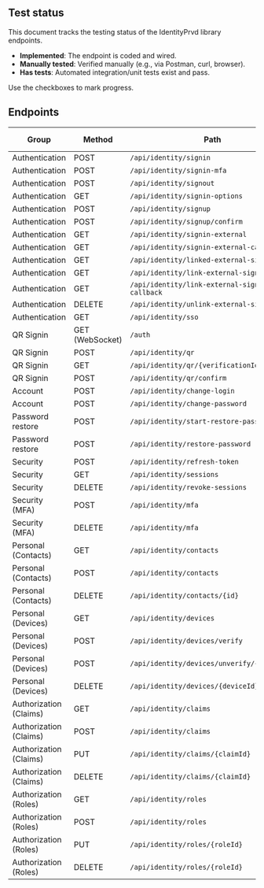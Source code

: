 ## Test status

This document tracks the testing status of the IdentityPrvd library endpoints.

- **Implemented**: The endpoint is coded and wired.
- **Manually tested**: Verified manually (e.g., via Postman, curl, browser).
- **Has tests**: Automated integration/unit tests exist and pass.

Use the checkboxes to mark progress.

## Endpoints

| Group | Method | Path | Implemented | Manually tested | Has tests |
|---|---|---|---|---|---|
| Authentication | POST | `/api/identity/signin` | [✅] | [✅] | [❌] |
| Authentication | POST | `/api/identity/signin-mfa` | [✅] | [✅] | [❌] |
| Authentication | POST | `/api/identity/signout` | [✅] | [✅] | [❌] |
| Authentication | GET | `/api/identity/signin-options` | [✅] | [✅] | [❌] |
| Authentication | POST | `/api/identity/signup` | [✅] | [✅] | [❌] |
| Authentication | POST | `/api/identity/signup/confirm` | [✅] | [✅] | [❌] |
| Authentication | GET | `/api/identity/signin-external` | [✅] | [✅] | [❌] |
| Authentication | GET | `/api/identity/signin-external-callback` | [✅] | [✅] | [❌] |
| Authentication | GET | `/api/identity/linked-external-signin` | [✅] | [✅] | [❌] |
| Authentication | GET | `/api/identity/link-external-signin` | [✅] | [✅] | [❌] |
| Authentication | GET | `/api/identity/link-external-signin-callback` | [✅] | [✅] | [❌] |
| Authentication | DELETE | `/api/identity/unlink-external-signin` | [✅] | [✅] | [❌] |
| Authentication | GET | `/api/identity/sso` | [✅] | [✅] | [❌] |
| QR Signin | GET (WebSocket) | `/auth` | [✅] | [✅❌] | [❌] |
| QR Signin | POST | `/api/identity/qr` | [✅] | [✅] | [❌] |
| QR Signin | GET | `/api/identity/qr/{verificationId}` | [✅] | [✅] | [❌] |
| QR Signin | POST | `/api/identity/qr/confirm` | [✅] | [✅] | [❌] |
| Account | POST | `/api/identity/change-login` | [✅] | [✅] | [❌] |
| Account | POST | `/api/identity/change-password` | [✅] | [✅] | [❌] |
| Password restore | POST | `/api/identity/start-restore-password` | [✅] | [✅] | [❌] |
| Password restore | POST | `/api/identity/restore-password` | [✅] | [✅] | [❌] |
| Security | POST | `/api/identity/refresh-token` | [✅] | [✅] | [❌] |
| Security | GET | `/api/identity/sessions` | [✅] | [✅] | [❌] |
| Security | DELETE | `/api/identity/revoke-sessions` | [✅] | [✅] | [❌] |
| Security (MFA) | POST | `/api/identity/mfa` | [✅] | [✅] | [❌] |
| Security (MFA) | DELETE | `/api/identity/mfa` | [✅] | [✅] | [❌] |
| Personal (Contacts) | GET | `/api/identity/contacts` | [✅] | [✅] | [❌] |
| Personal (Contacts) | POST | `/api/identity/contacts` | [✅] | [✅] | [❌] |
| Personal (Contacts) | DELETE | `/api/identity/contacts/{id}` | [✅] | [✅] | [❌] |
| Personal (Devices) | GET | `/api/identity/devices` | [✅] | [✅] | [❌] |
| Personal (Devices) | POST | `/api/identity/devices/verify` | [✅] | [✅] | [❌] |
| Personal (Devices) | POST | `/api/identity/devices/unverify/{deviceId}` | [✅] | [✅] | [❌] |
| Personal (Devices) | DELETE | `/api/identity/devices/{deviceId}` | [✅] | [✅] | [❌] |
| Authorization (Claims) | GET | `/api/identity/claims` | [✅] | [✅] | [❌] |
| Authorization (Claims) | POST | `/api/identity/claims` | [✅] | [❌] | [❌] |
| Authorization (Claims) | PUT | `/api/identity/claims/{claimId}` | [✅] | [❌] | [❌] |
| Authorization (Claims) | DELETE | `/api/identity/claims/{claimId}` | [✅] | [❌] | [❌] |
| Authorization (Roles) | GET | `/api/identity/roles` | [✅] | [✅] | [❌] |
| Authorization (Roles) | POST | `/api/identity/roles` | [✅] | [✅] | [❌] |
| Authorization (Roles) | PUT | `/api/identity/roles/{roleId}` | [✅] | [✅] | [❌] |
| Authorization (Roles) | DELETE | `/api/identity/roles/{roleId}` | [✅] | [✅] | [❌] |
